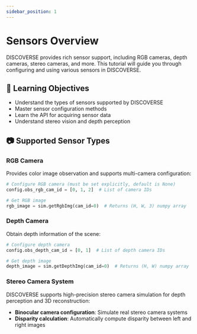 ```yaml
---
sidebar_position: 1
---
```


# Sensors Overview

DISCOVERSE provides rich sensor support, including RGB cameras, depth cameras, stereo cameras, and more. This tutorial will guide you through configuring and using various sensors in DISCOVERSE.

## 🎯 Learning Objectives

- Understand the types of sensors supported by DISCOVERSE
- Master sensor configuration methods
- Learn the API for acquiring sensor data
- Understand stereo vision and depth perception

## 📷 Supported Sensor Types

### RGB Camera
Provides color image observation and supports multi-camera configuration:

```python
# Configure RGB camera (must be set explicitly, default is None)
config.obs_rgb_cam_id = [0, 1, 2]  # List of camera IDs

# Get RGB image
rgb_image = sim.getRgbImg(cam_id=0)  # Returns (H, W, 3) numpy array
```

### Depth Camera
Obtain depth information of the scene:

```python
# Configure depth camera
config.obs_depth_cam_id = [0, 1]  # List of depth camera IDs

# Get depth image
depth_image = sim.getDepthImg(cam_id=0)  # Returns (H, W) numpy array
```

### Stereo Camera System
DISCOVERSE supports high-precision stereo camera simulation for depth perception and 3D reconstruction:

- **Binocular camera configuration**: Simulate real stereo camera systems
- **Disparity calculation**: Automatically compute disparity between left and right images
